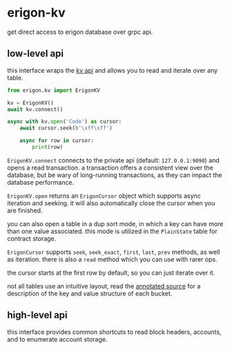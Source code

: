 # erigon-kv

get direct access to erigon database over grpc api.

## low-level api

this interface wraps the [kv api](https://github.com/ledgerwatch/interfaces/blob/master/remote/kv.proto) and allows you to read and iterate over any table.

```python
from erigon.kv import ErigonKV

kv = ErigonKV()
await kv.connect()

async with kv.open('Code') as cursor:
    await cursor.seek(b'\xff\xff')

    async for row in cursor:
        print(row)
```

`ErigonKV.connect` connects to the private api (default: `127.0.0.1:9090`) and opens a read transaction. a transaction offers a consistent view over the database, but be wary of long-running transactions, as they can impact the database performance.

`ErigonKV.open` returns an `ErigonCursor` object which supports async iteration and seeking. it will also automatically close the cursor when you are finished.

you can also open a table in a dup sort mode, in which a key can have more than one value associated. this mode is utilized in the `PlainState` table for contract storage.

`ErigonCursor` supports `seek`, `seek_exact`, `first`, `last`, `prev` methods, as well as iteration. there is also a `read` method which you can use with rarer ops.

the cursor starts at the first row by default, so you can just iterate over it.

not all tables use an intuitive layout, read the [annotated source](https://github.com/ledgerwatch/erigon-lib/blob/main/kv/tables.go) for a description of the key and value structure of each bucket.

## high-level api

this interface provides common shortcuts to read block headers, accounts, and to enumerate account storage.
